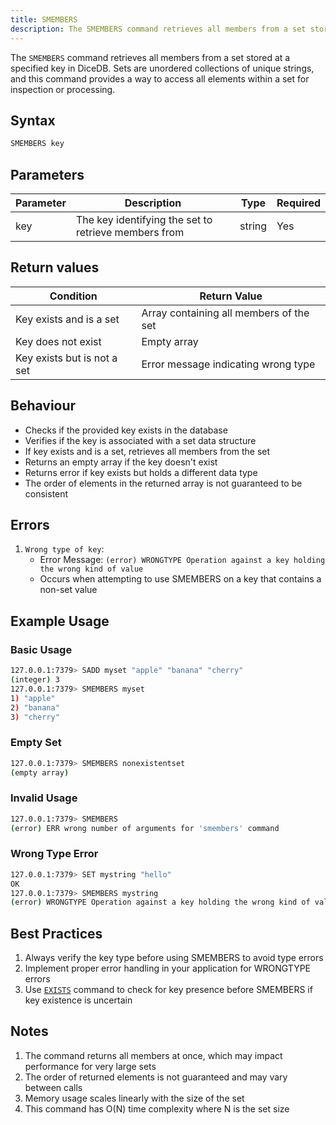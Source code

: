 ```yaml
---
title: SMEMBERS
description: The SMEMBERS command retrieves all members from a set stored at a specified key in DiceDB. Sets are unordered collections of unique strings, and this command provides a way to access all elements within a set for inspection or processing.
---
```


The `SMEMBERS` command retrieves all members from a set stored at a specified key in DiceDB. Sets are unordered collections of unique strings, and this command provides a way to access all elements within a set for inspection or processing.

## Syntax

```bash
SMEMBERS key
```

## Parameters

| Parameter | Description                                          | Type   | Required |
| --------- | ---------------------------------------------------- | ------ | -------- |
| key       | The key identifying the set to retrieve members from | string | Yes      |

## Return values

| Condition                   | Return Value                            |
| --------------------------- | --------------------------------------- |
| Key exists and is a set     | Array containing all members of the set |
| Key does not exist          | Empty array                             |
| Key exists but is not a set | Error message indicating wrong type     |

## Behaviour

- Checks if the provided key exists in the database
- Verifies if the key is associated with a set data structure
- If key exists and is a set, retrieves all members from the set
- Returns an empty array if the key doesn't exist
- Returns error if key exists but holds a different data type
- The order of elements in the returned array is not guaranteed to be consistent

## Errors

1. `Wrong type of key`:
   - Error Message: `(error) WRONGTYPE Operation against a key holding the wrong kind of value`
   - Occurs when attempting to use SMEMBERS on a key that contains a non-set value

## Example Usage

### Basic Usage

```bash
127.0.0.1:7379> SADD myset "apple" "banana" "cherry"
(integer) 3
127.0.0.1:7379> SMEMBERS myset
1) "apple"
2) "banana"
3) "cherry"
```

### Empty Set

```bash
127.0.0.1:7379> SMEMBERS nonexistentset
(empty array)
```

### Invalid Usage

```bash
127.0.0.1:7379> SMEMBERS
(error) ERR wrong number of arguments for 'smembers' command
```

### Wrong Type Error

```bash
127.0.0.1:7379> SET mystring "hello"
OK
127.0.0.1:7379> SMEMBERS mystring
(error) WRONGTYPE Operation against a key holding the wrong kind of value
```

## Best Practices

1. Always verify the key type before using SMEMBERS to avoid type errors
2. Implement proper error handling in your application for WRONGTYPE errors
3. Use [`EXISTS`](/commands/exists) command to check for key presence before SMEMBERS if key existence is uncertain
   <!--  TODO: uncomment when SSCAN is implemented -->
   <!-- 4. For large sets, consider using SSCAN instead of SMEMBERS to avoid blocking operations -->

## Notes

1. The command returns all members at once, which may impact performance for very large sets
2. The order of returned elements is not guaranteed and may vary between calls
3. Memory usage scales linearly with the size of the set
4. This command has O(N) time complexity where N is the set size
